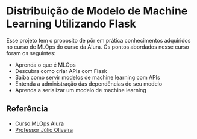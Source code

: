 # Distribuição de Modelo de Machine Learning Utilizando Flask


Esse projeto tem o proposito de pôr em prática conhecimentos
adquiridos no curso de MLOps do curso da Alura. Os pontos abordados
nesse curso foram os seguintes:

- Aprenda o que é MLOps
- Descubra como criar APIs com Flask
- Saiba como servir modelos de machine learning com APIs
- Entenda a administração das dependências do seu modelo
- Aprenda a serializar um modelo de machine learning
## Referência

 - [Curso MLOps Alura](https://cursos.alura.com.br/course/mlops-machine-learning-e-apis)
 - [Professor Júlio Oliveira](https://www.linkedin.com/in/jcalvesoliveira/)
